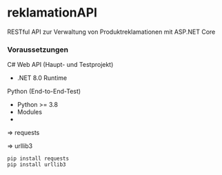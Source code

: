 # reklamationAPI
RESTful API zur Verwaltung von Produktreklamationen mit ASP.NET Core

### Voraussetzungen
C# Web API (Haupt- und Testprojekt)
- .NET 8.0 Runtime

Python (End-to-End-Test)
- Python >= 3.8
- Modules
- 
=> requests

=> urllib3

```console
pip install requests
pip install urllib3
```
